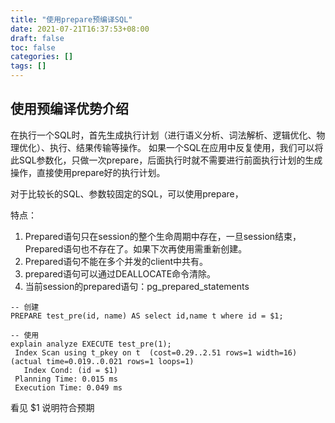 ```yaml
---
title: "使用prepare预编译SQL"
date: 2021-07-21T16:37:53+08:00
draft: false
toc: false
categories: []
tags: []
---
```


## 使用预编译优势介绍 

在执行一个SQL时，首先生成执行计划（进行语义分析、词法解析、逻辑优化、物理优化）、执行、结果传输等操作。
如果一个SQL在应用中反复使用，我们可以将此SQL参数化，只做一次prepare，后面执行时就不需要进行前面执行计划的生成操作，直接使用prepare好的执行计划。

对于比较长的SQL、参数较固定的SQL，可以使用prepare，

特点：
1) Prepared语句只在session的整个生命周期中存在，一旦session结束，Prepared语句也不存在了。如果下次再使用需重新创建。
2) Prepared语句不能在多个并发的client中共有。
3) prepared语句可以通过DEALLOCATE命令清除。
4) 当前session的prepared语句：pg_prepared_statements


```
-- 创建
PREPARE test_pre(id, name) AS select id,name t where id = $1;

-- 使用
explain analyze EXECUTE test_pre(1);
 Index Scan using t_pkey on t  (cost=0.29..2.51 rows=1 width=16) (actual time=0.019..0.021 rows=1 loops=1)
   Index Cond: (id = $1)
 Planning Time: 0.015 ms
 Execution Time: 0.049 ms
```

看见 $1  说明符合预期
